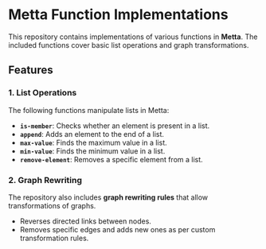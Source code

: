 # Metta Function Implementations  

This repository contains implementations of various functions in **Metta**. The included functions cover basic list operations and graph transformations.  

## **Features**  

### **1. List Operations**  
The following functions manipulate lists in Metta:  

- **`is-member`**: Checks whether an element is present in a list.  
- **`append`**: Adds an element to the end of a list.  
- **`max-value`**: Finds the maximum value in a list.  
- **`min-value`**: Finds the minimum value in a list.  
- **`remove-element`**: Removes a specific element from a list.  

### **2. Graph Rewriting**  
The repository also includes **graph rewriting rules** that allow transformations of  graphs.  
- Reverses directed links between nodes.  
- Removes specific edges and adds new ones as per custom transformation rules.  

